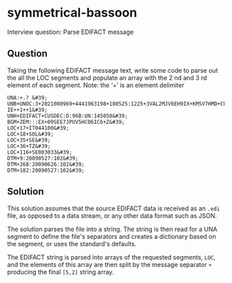 # symmetrical-bassoon
Interview question: Parse EDIFACT message

## Question
Taking the following EDIFACT message text, write some code to parse out the all the LOC
segments and populate an array with the 2 nd and 3 rd element of each segment.
Note: the ‘+’ is an element delimiter
```
UNA:+.? &#39;
UNB+UNOC:3+2021000969+4441963198+180525:1225+3VAL2MJV6EH9IX+KMSV7HMD+CUSDECU-
IE++1++1&#39;
UNH+EDIFACT+CUSDEC:D:96B:UN:145050&#39;
BGM+ZEM:::EX+09SEE7JPUV5HC06IC6+Z&#39;
LOC+17+IT044100&#39;
LOC+18+SOL&#39;
LOC+35+SE&#39;
LOC+36+TZ&#39;
LOC+116+SE003033&#39;
DTM+9:20090527:102&#39;
DTM+268:20090626:102&#39;
DTM+182:20090527:102&#39;
```

## Solution
This solution assumes that the source EDIFACT data is received as an `.edi` file, as opposed to a data stream, or any other data format such as JSON.

The solution parses the file into a string. The string is then read for a UNA segment to define the file's separators and creates a dictionary based on the segment, or uses the standard's defaults.

The EDIFACT string is parsed into arrays of the requested segments, `LOC`, and the elements of this array are then split by the message separator `+` producing the final `[5,2]` string array.
